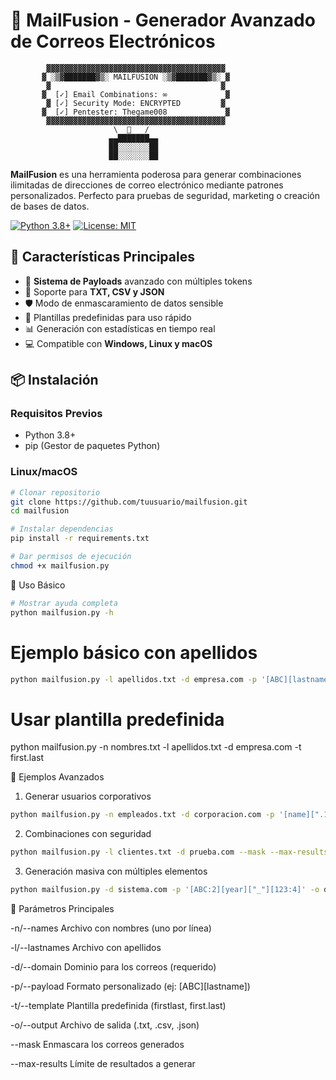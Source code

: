 # 🚀 MailFusion - Generador Avanzado de Correos Electrónicos

            ▓▓▓▓▓▓▓▓▓▓▓▓▓▓▓▓▓▓▓▓▓▓▓▓▓▓▓▓▓▓▓▓▓▓▓▓▓▓▓▓
           ▓ ░▒▓███████▓▒░ MAILFUSION ░▒▓███████▓▒░ ▓
            ▓                                      ▓
           ▓  [✓] Email Combinations: ∞             ▓
            ▓ [✓] Security Mode: ENCRYPTED         ▓
           ▓  [✓] Pentester: Thegame008             ▓
            ▓▓▓▓▓▓▓▓▓▓▓▓▓▓▓▓▓▓▓▓▓▓▓▓▓▓▓▓▓▓▓▓▓▓▓▓▓▓▓▓
                           \  📧   /
                          ▄▄███████▄▄
                          ██░░░░░░░██
                          ██░░░░░░░██

**MailFusion** es una herramienta poderosa para generar combinaciones ilimitadas de direcciones de correo electrónico mediante patrones personalizados. Perfecto para pruebas de seguridad, marketing o creación de bases de datos.

[![Python 3.8+](https://img.shields.io/badge/Python-3.8%2B-blue.svg)](https://www.python.org/)
[![License: MIT](https://img.shields.io/badge/License-MIT-green.svg)](https://opensource.org/licenses/MIT)

## 🌟 Características Principales
- 🔧 **Sistema de Payloads** avanzado con múltiples tokens
- 📁 Soporte para **TXT, CSV y JSON**
- 🛡️ Modo de enmascaramiento de datos sensible
- 🔄 Plantillas predefinidas para uso rápido
- 📊 Generación con estadísticas en tiempo real
- 💻 Compatible con **Windows, Linux y macOS**

## 📦 Instalación

### Requisitos Previos
- Python 3.8+
- pip (Gestor de paquetes Python)

### Linux/macOS
```bash
# Clonar repositorio
git clone https://github.com/tuusuario/mailfusion.git
cd mailfusion

# Instalar dependencias
pip install -r requirements.txt

# Dar permisos de ejecución
chmod +x mailfusion.py
```

🚀 Uso Básico
```bash
# Mostrar ayuda completa
python mailfusion.py -h
```
# Ejemplo básico con apellidos
```bash
python mailfusion.py -l apellidos.txt -d empresa.com -p '[ABC][lastname]'
```
# Usar plantilla predefinida
python mailfusion.py -n nombres.txt -l apellidos.txt -d empresa.com -t first.last

🎯 Ejemplos Avanzados
1. Generar usuarios corporativos
```bash
python mailfusion.py -n empleados.txt -d corporacion.com -p '[name][".123"]' --case lower -o usuarios.csv
```
2. Combinaciones con seguridad
```bash
python mailfusion.py -l clientes.txt -d prueba.com --mask --max-results 1000 --csv-delimiter "|"
```
3. Generación masiva con múltiples elementos
```bash
python mailfusion.py -d sistema.com -p '[ABC:2][year]["_"][123:4]' -o datos.json
```

🔧 Parámetros Principales


-n/--names	Archivo con nombres (uno por línea)

-l/--lastnames	Archivo con apellidos

-d/--domain	Dominio para los correos (requerido)

-p/--payload	Formato personalizado (ej: [ABC][lastname])

-t/--template	Plantilla predefinida (firstlast, first.last)

-o/--output	Archivo de salida (.txt, .csv, .json)

--mask	Enmascara los correos generados

--max-results	Límite de resultados a generar

